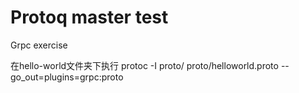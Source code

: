 # Protoq master test
Grpc exercise 

在hello-world文件夹下执行
protoc -I proto/ proto/helloworld.proto --go_out=plugins=grpc:proto